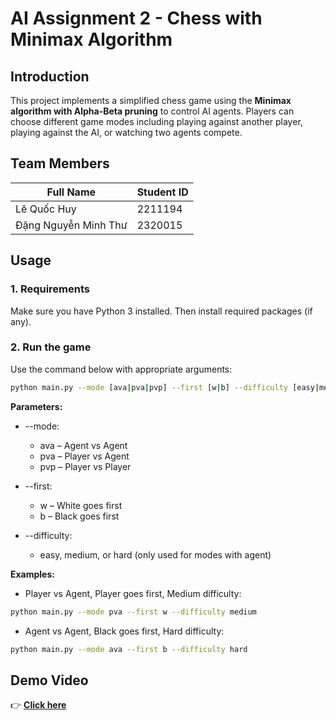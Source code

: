 # AI Assignment 2 - Chess with Minimax Algorithm

## Introduction
This project implements a simplified chess game using the **Minimax algorithm with Alpha-Beta pruning** to control AI agents. Players can choose different game modes including playing against another player, playing against the AI, or watching two agents compete.

## Team Members

| Full Name             | Student ID    |
|-----------------------|---------------|
| Lê Quốc Huy           | 2211194       |
| Đặng Nguyễn Minh Thư  | 2320015       |

## Usage

### 1. Requirements
Make sure you have Python 3 installed. Then install required packages (if any).

### 2. Run the game
Use the command below with appropriate arguments:

```bash
python main.py --mode [ava|pva|pvp] --first [w|b] --difficulty [easy|medium|hard]
```

**Parameters:**
- --mode:
  - ava – Agent vs Agent
  - pva – Player vs Agent
  - pvp – Player vs Player

- --first:
  - w – White goes first
  - b – Black goes first

- --difficulty:
  - easy, medium, or hard (only used for modes with agent)

**Examples:**

- Player vs Agent, Player goes first, Medium difficulty:
```bash
python main.py --mode pva --first w --difficulty medium
```
- Agent vs Agent, Black goes first, Hard difficulty:
```bash
python main.py --mode ava --first b --difficulty hard
```

## Demo Video
👉 __[Click here](https://youtu.be/NZCrvOmeJ4U)__
